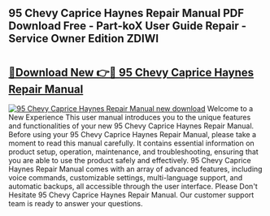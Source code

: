 ## 95 Chevy Caprice Haynes Repair Manual PDF Download Free - Part-koX User Guide Repair - Service Owner Edition ZDIWI

# <h2><a href="http://bc63704.oget.top/?id=95+Chevy+Caprice+Haynes+Repair+Manual">🔗Download New 👉🔴 95 Chevy Caprice Haynes Repair Manual</a></h2>

[![95 Chevy Caprice Haynes Repair Manual new download](https://i.imgur.com/5g1atiW.png)](http://bc63704.oget.top/?id=95+Chevy+Caprice+Haynes+Repair+Manual)
Welcome to a New Experience This user manual introduces you to the unique features and functionalities of your new 95 Chevy Caprice Haynes Repair Manual. Before using your 95 Chevy Caprice Haynes Repair Manual, please take a moment to read this manual carefully. It contains essential information on product setup, operation, maintenance, and troubleshooting, ensuring that you are able to use the product safely and effectively. 95 Chevy Caprice Haynes Repair Manual comes with an array of advanced features, including voice commands, customizable settings, multi-language support, and automatic backups, all accessible through the user interface. Please Don't Hesitate 95 Chevy Caprice Haynes Repair Manual. Our customer support team is ready to answer your questions.
